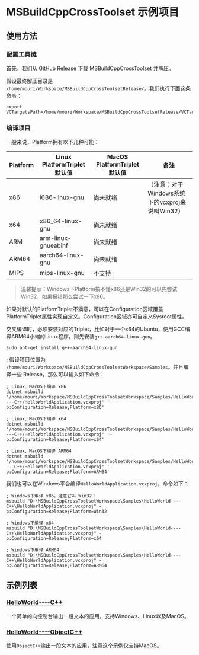 ﻿# MSBuildCppCrossToolset 示例项目

## 使用方法

### 配置工具链

首先，我们从 [GitHub Release](https://github.com/Chuyu-Team/MSBuildCppCrossToolset/releases) 下载 MSBuildCppCrossToolset 并解压。

假设最终解压目录是 `/home/mouri/Workspace/MSBuildCppCrossToolsetRelease/`。我们执行下面这条命令：

```
export VCTargetsPath=/home/mouri/Workspace/MSBuildCppCrossToolsetRelease/VCTargets/v170/
```

### 编译项目
一般来说，Platform拥有以下几种可能：

| Platform  | Linux PlatformTriplet 默认值 | MacOS PlatformTriplet 默认值 | 备注
| --------- | ---------------------------- | --------------------- | ---
| x86       | i686-linux-gnu               | 尚未就绪              | （注意：对于Windows系统下的vcxproj来说叫Win32）
| x64       | x86_64-linux-gnu             | 尚未就绪
| ARM       | arm-linux-gnueabihf          | 尚未就绪
| ARM64     | aarch64-linux-gnu            | 尚未就绪
| MIPS      | mips-linux-gnu               | 不支持

> 温馨提示：Windows下Platform搞不懂x86还是Win32的可以先尝试Win32，如果报错那么尝试一下x86。

如果对默认的PlatformTriplet不满意，可以在Configuration区域覆盖PlatformTriplet属性实现自定义。Configuration区域亦可自定义Sysroot属性。


交叉编译时，必须安装对应的Triplet，比如对于一个x64的Ubuntu，使用GCC编译ARM64小端的Linux程序，则先安装`g++-aarch64-linux-gun`。

```
sudo apt-get install g++-aarch64-linux-gun
```

; 假设项目位置为 `/home/mouri/Workspace/MSBuildCppCrossToolsetWorkspace/Samples`。并且编译一些 Release，那么可以输入如下命令：

```
; Linux、MacOS下编译 x86
dotnet msbuild '/home/mouri/Workspace/MSBuildCppCrossToolsetWorkspace/Samples/HelloWorld----C++/HelloWorldApplication.vcxproj' '-p:Configuration=Release;Platform=x86'

; Linux、MacOS下编译 x64
dotnet msbuild '/home/mouri/Workspace/MSBuildCppCrossToolsetWorkspace/Samples/HelloWorld----C++/HelloWorldApplication.vcxproj' '-p:Configuration=Release;Platform=x64'

; Linux、MacOS下编译 ARM64
dotnet msbuild '/home/mouri/Workspace/MSBuildCppCrossToolsetWorkspace/Samples/HelloWorld----C++/HelloWorldApplication.vcxproj' '-p:Configuration=Release;Platform=ARM64'

```

我们也可以在Windows平台编译`HelloWorldApplication.vcxproj`，命令如下：
```
; Windows下编译 x86，注意它叫 Win32！
msbuild "D:\MSBuildCppCrossToolsetWorkspace\Samples\HelloWorld----C++\HelloWorldApplication.vcxproj" -p:Configuration=Release;Platform=Win32

; Windows下编译 x64
msbuild "D:\MSBuildCppCrossToolsetWorkspace\Samples\HelloWorld----C++\HelloWorldApplication.vcxproj" -p:Configuration=Release;Platform=x64

; Windows下编译 ARM64
msbuild "D:\MSBuildCppCrossToolsetWorkspace\Samples\HelloWorld----C++\HelloWorldApplication.vcxproj" -p:Configuration=Release;Platform=ARM64

```

## 示例列表

### [HelloWorld----C++](HelloWorld----C++/HelloWorldApplication.vcxproj)

一个简单的向控制台输出一段文本的应用，支持Windows、Linux以及MacOS。


### [HelloWorld----ObjectC++](HelloWorld----ObjectC++/HelloWorldApplication.vcxproj)

使用`ObjectC++`输出一段文本的应用，注意这个示例仅支持MacOS。
